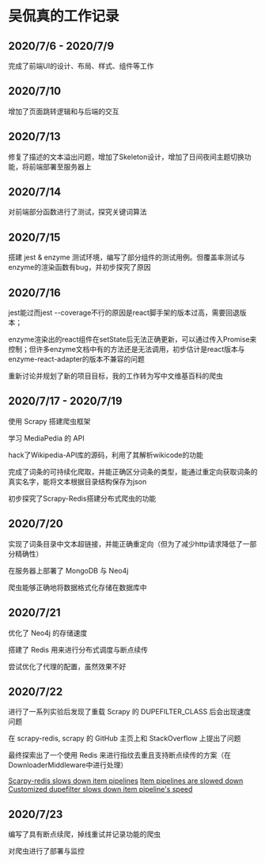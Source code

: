 # 吴侃真的工作记录

## 2020/7/6 - 2020/7/9

完成了前端UI的设计、布局、样式、组件等工作

## 2020/7/10

增加了页面跳转逻辑和与后端的交互

## 2020/7/13

修复了描述的文本溢出问题，增加了Skeleton设计，增加了日间夜间主题切换功能，将前端部署至服务器上

## 2020/7/14

对前端部分函数进行了测试，探究关键词算法

## 2020/7/15

搭建 jest & enzyme 测试环境，编写了部分组件的测试用例。但覆盖率测试与enzyme的渲染函数有bug，并初步探究了原因

## 2020/7/16

jest能过而jest --coverage不行的原因是react脚手架的版本过高，需要回退版本；

enzyme渲染出的react组件在setState后无法正确更新，可以通过传入Promise来控制；但许多enzyme文档中有的方法还是无法调用，初步估计是react版本与enzyme-react-adapter的版本不兼容的问题

重新讨论并规划了新的项目目标，我的工作转为写中文维基百科的爬虫

## 2020/7/17 - 2020/7/19

使用 Scrapy 搭建爬虫框架

学习 MediaPedia 的 API

hack了Wikipedia-API库的源码，利用了其解析wikicode的功能

完成了词条的可持续化爬取，并能正确区分词条的类型，能通过重定向获取词条的真实名字，能将文本根据目录结构保存为json

初步探究了Scrapy-Redis搭建分布式爬虫的功能

## 2020/7/20

实现了词条目录中文本超链接，并能正确重定向（但为了减少http请求降低了一部分精确性）

在服务器上部署了 MongoDB 与 Neo4j

爬虫能够正确地将数据格式化存储在数据库中

## 2020/7/21

优化了 Neo4j 的存储速度

搭建了 Redis 用来进行分布式调度与断点续传

尝试优化了代理的配置，虽然效果不好

## 2020/7/22

进行了一系列实验后发现了重载 Scrapy 的 DUPEFILTER_CLASS 后会出现速度问题

在 scrapy-redis, scrapy 的 GitHub 主页上和 StackOverflow 上提出了问题

最终探索出了一个使用 Redis 来进行指纹去重且支持断点续传的方案（在DownloaderMiddleware中进行处理）

[Scarpy-redis slows down item pipelines](https://stackoverflow.com/questions/63026873/scarpy-redis-slows-down-item-pipelines)
[Item pipelines are slowed down](https://github.com/rmax/scrapy-redis/issues/174)
[Customized dupefilter slows down item pipeline's speed](https://github.com/scrapy/scrapy/issues/4689)

## 2020/7/23

编写了具有断点续爬，掉线重试并记录功能的爬虫

对爬虫进行了部署与监控
